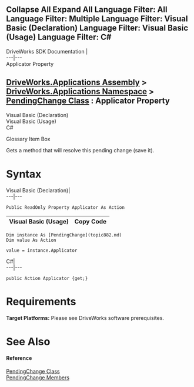 Collapse All Expand All Language Filter: All  Language Filter: Multiple  Language Filter: Visual Basic (Declaration) Language Filter: Visual Basic (Usage) Language Filter: C#  
---  
DriveWorks SDK Documentation  |   
---|---  
Applicator Property   
  
[DriveWorks.Applications Assembly](topic13.md) > [DriveWorks.Applications Namespace](topic16.md) > [PendingChange Class](topic882.md) : Applicator Property  
---  
  
Visual Basic (Declaration)    
Visual Basic (Usage)    
C# 

Glossary Item Box

Gets a method that will resolve this pending change (save it). 

# Syntax

Visual Basic (Declaration)|   
---|---  
      
    
    Public ReadOnly Property Applicator As Action  
  
Visual Basic (Usage)| Copy Code  
---|---  
      
    
    Dim instance As [PendingChange](topic882.md)
    Dim value As Action
     
    value = instance.Applicator  
  
C#|   
---|---  
      
    
    public Action Applicator {get;}  
  
# Requirements

**Target Platforms:** Please see DriveWorks software prerequisites.

# See Also

#### Reference

[PendingChange Class](topic882.md)   
[PendingChange Members](topic883.md)


